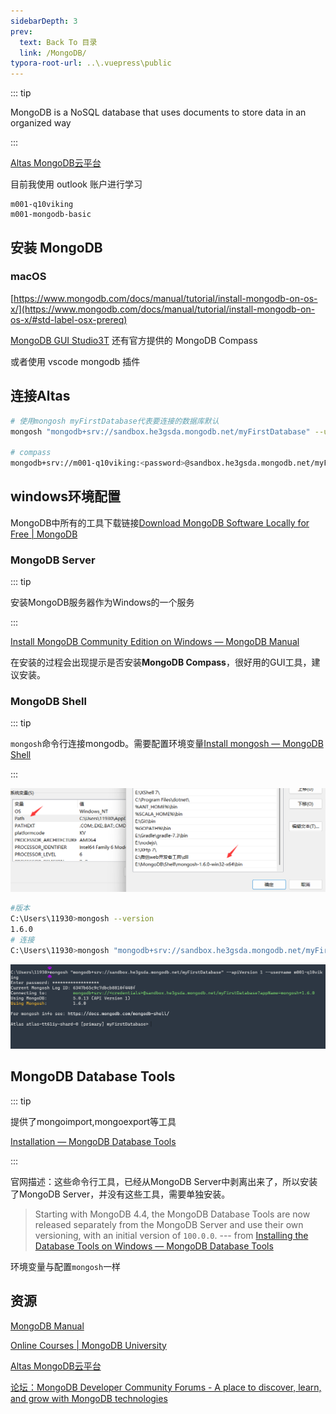 ```yaml
---
sidebarDepth: 3
prev:
  text: Back To 目录
  link: /MongoDB/
typora-root-url: ..\.vuepress\public
---
```


::: tip

MongoDB is a NoSQL database that uses documents to store data in an organized way

:::

[Altas MongoDB云平台](https://cloud.mongodb.com/v2/6344901a4678943557d643e8#clusters)

目前我使用 outlook 账户进行学习

```
m001-q10viking
m001-mongodb-basic
```

## 安装 MongoDB

### macOS

[https://www.mongodb.com/docs/manual/tutorial/install-mongodb-on-os-x/](https://www.mongodb.com/docs/manual/tutorial/install-mongodb-on-os-x/#std-label-osx-prereq)

[MongoDB GUI Studio3T](https://studio3t.com/) 还有官方提供的 MongoDB Compass

或者使用 vscode mongodb 插件



## 连接Altas

```sh
# 使用mongosh myFirstDatabase代表要连接的数据库默认
mongosh "mongodb+srv://sandbox.he3gsda.mongodb.net/myFirstDatabase" --username m001-q10viking

# compass
mongodb+srv://m001-q10viking:<password>@sandbox.he3gsda.mongodb.net/myFirstDatabase
```

## windows环境配置

MongoDB中所有的工具下载链接[Download MongoDB Software Locally for Free | MongoDB](https://www.mongodb.com/try/download)



### MongoDB Server

::: tip

安装MongoDB服务器作为Windows的一个服务

:::

[Install MongoDB Community Edition on Windows — MongoDB Manual](https://www.mongodb.com/docs/manual/tutorial/install-mongodb-on-windows/#install-mongodb-community-edition)

在安装的过程会出现提示是否安装**MongoDB Compass**，很好用的GUI工具，建议安装。



### MongoDB Shell

::: tip

`mongosh`命令行连接mongodb。需要配置环境变量[Install mongosh — MongoDB Shell](https://www.mongodb.com/docs/mongodb-shell/install/)

:::



![image-20221013145208345](/images/MongoDB/image-20221013145208345.png)

```sh
#版本
C:\Users\11930>mongosh --version
1.6.0
# 连接
C:\Users\11930>mongosh "mongodb+srv://sandbox.he3gsda.mongodb.net/myFirstDatabase" --apiVersion 1 --username m001-q10viking
```

![image-20221013145544474](/images/MongoDB/image-20221013145544474.png)



## MongoDB Database Tools

::: tip

提供了mongoimport,mongoexport等工具

[Installation — MongoDB Database Tools](https://www.mongodb.com/docs/database-tools/installation/installation/)

:::

官网描述：这些命令行工具，已经从MongoDB Server中剥离出来了，所以安装了MongoDB Server，并没有这些工具，需要单独安装。

> Starting with MongoDB 4.4, the MongoDB Database Tools are now released separately from the MongoDB Server and use their own versioning, with an initial version of `100.0.0`.  --- from [Installing the Database Tools on Windows — MongoDB Database Tools](https://www.mongodb.com/docs/database-tools/installation/installation-windows/)

环境变量与配置`mongosh`一样



## 资源

[MongoDB Manual](https://www.mongodb.com/docs/manual/)

[Online Courses | MongoDB University](https://university.mongodb.com/courses/catalog?_ga=2.56807458.903548860.1665632456-835634694.1665632456)

[Altas MongoDB云平台](https://cloud.mongodb.com/v2/6344901a4678943557d643e8#clusters)

[论坛：MongoDB Developer Community Forums - A place to discover, learn, and grow with MongoDB technologies](https://www.mongodb.com/community/forums/)
